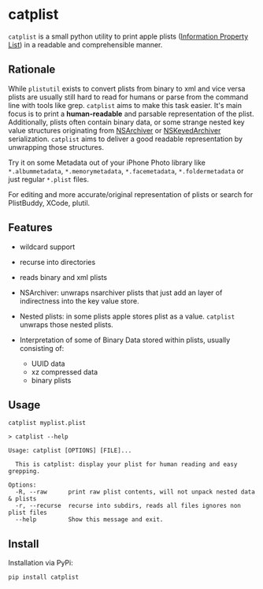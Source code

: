 # catplist

`catplist` is a small python utility to print apple plists 
([Information Property List](https://developer.apple.com/documentation/bundleresources/information_property_list/)) 
in a readable and comprehensible manner.

## Rationale

While `plistutil` exists to convert plists from binary to xml and vice versa plists are usually still hard to 
read for humans or parse from the command line with tools like grep. `catplist` aims to make this task easier.
It's main focus is to print a **human-readable** and parsable representation of the plist. Additionally, plists
often contain binary data, or some strange nested key value structures originating from 
[NSArchiver](https://developer.apple.com/documentation/foundation/nsarchiver)
or [NSKeyedArchiver](https://developer.apple.com/documentation/foundation/nskeyedarchiver) serialization. 
`catplist` aims to deliver a good readable representation by unwrapping those structures. 

Try it on some Metadata out of your iPhone Photo library like `*.albummetadata`, `*.memorymetadata`, `*.facemetadata`, 
`*.foldermetadata` or just regular `*.plist` files. 

For editing and more accurate/original representation of plists or search for PlistBuddy, XCode, plutil. 

## Features

* wildcard support 
* recurse into directories

* reads binary and xml plists
  
* NSArchiver: unwraps nsarchiver plists that just add an layer of indirectness into the key value store.
* Nested plists: in some plists apple stores plist as a value. `catplist` unwraps those nested plists.
* Interpretation of some of Binary Data stored within plists, usually consisting of:
  * UUID data
  * xz compressed data
  * binary plists
  
## Usage

```
catplist myplist.plist
```

```
> catplist --help

Usage: catplist [OPTIONS] [FILE]...

  This is catplist: display your plist for human reading and easy grepping.

Options:
  -R, --raw      print raw plist contents, will not unpack nested data & plists
  -r, --recurse  recurse into subdirs, reads all files ignores non plist files
  --help         Show this message and exit.
```

## Install

Installation via PyPi:
```
pip install catplist
```